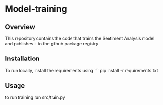 # Model-training

## Overview

This repository contains the code that trains the Sentiment Analysis model and publishes it to the github package registry.

## Installation

To run locally, install the requirements using ``` pip install -r requirements.txt

## Usage

to run training run src/train.py